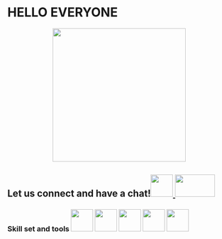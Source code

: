 <!DOCTYPE html>
<html>
 <head>
  <h1> HELLO EVERYONE </h1>
  </head>
  <body>
   <p><center>
<img src="https://blog.siliconvalleyinternational.org/hs-fs/hubfs/Claire1-Self.jpg?width=640&name=Claire1-Self.jpg"  height="300px"
      width="300px" >
   </center></p>
   <h2> Let us connect and have a chat!<a href="www.linkedin.com/in/adithimanesh"><img src="https://upload.wikimedia.org/wikipedia/commons/thumb/c/ca/LinkedIn_logo_initials.png/800px-LinkedIn_logo_initials.png" height="50px" width="50px" >
   <a href="mailto:adithimanesh@gmail.com"><img src="https://1000logos.net/wp-content/uploads/2021/05/Gmail-logo.png" height="50px" width="90px"></a>
   </h2>
    <h3> Skill set and tools
     <img src="https://img.freepik.com/free-icon/snakes_318-368381.jpg" height="50px" width="50px">
     <img src="https://w7.pngwing.com/pngs/201/90/png-transparent-logo-html-html5.png" height="50px" width="50px">
     <img src="https://cdn.pixabay.com/photo/2017/08/05/11/16/logo-2582747_1280.png" height="50px" width="50px">
     <img src="https://cdn-images-1.medium.com/max/1200/1*A6kkoOVJVpXPWewg8axc5w.png" height="50px" width="50px">
    <img src="https://upload.wikimedia.org/wikipedia/commons/thumb/1/18/C_Programming_Language.svg/1200px-C_Programming_Language.svg.png"height="50px" width="50px"></h3>
  </body>
</html>
